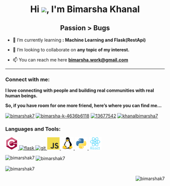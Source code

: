 <h1 align="center">Hi <img src="https://media.giphy.com/media/hvRJCLFzcasrR4ia7z/giphy.gif" width="25px">, I'm Bimarsha Khanal</h1>
<h2 align="center">Passion > Bugs</h2>

- 🌱 I’m currently learning **: Machine Learning and Flask(RestApi)**

- 👯 I’m looking to collaborate on **any topic of my interest.**

- 📫 You can reach me here **bimarsha.work@gmail.com**

___
<h3 align="left">Connect with me:</h3>
  
  **I love connecting with people and building real communities with real human beings.**

  **So, if you have room for one more friend, here’s where you can find me…**
<p align="left">
<a href="https://twitter.com/bimarshak7" target="blank"><img align="center" src="https://raw.githubusercontent.com/rahuldkjain/github-profile-readme-generator/master/src/images/icons/Social/twitter.svg" alt="bimarshak7" height="30" width="40" /></a>
<a href="https://linkedin.com/in/bimarsha-k-4636b6118" target="blank"><img align="center" src="https://raw.githubusercontent.com/rahuldkjain/github-profile-readme-generator/master/src/images/icons/Social/linked-in-alt.svg" alt="bimarsha-k-4636b6118" height="30" width="40" /></a>
<a href="https://stackoverflow.com/users/13677542" target="blank"><img align="center" src="https://raw.githubusercontent.com/rahuldkjain/github-profile-readme-generator/master/src/images/icons/Social/stack-overflow.svg" alt="13677542" height="30" width="40" /></a>
<a href="https://www.hackerrank.com/khanalbimarsha7" target="blank"><img align="center" src="https://raw.githubusercontent.com/rahuldkjain/github-profile-readme-generator/master/src/images/icons/Social/hackerrank.svg" alt="khanalbimarsha7" height="30" width="40" /></a>
</p>

<h3 align="left">Languages and Tools:</h3>
<p align="left"> <a href="https://www.w3schools.com/cpp/" target="_blank" rel="noreferrer"> <img src="https://raw.githubusercontent.com/devicons/devicon/master/icons/cplusplus/cplusplus-original.svg" alt="cplusplus" width="40" height="40"/> </a> <a href="https://flask.palletsprojects.com/" target="_blank" rel="noreferrer"> <img src="https://www.vectorlogo.zone/logos/pocoo_flask/pocoo_flask-icon.svg" alt="flask" width="40" height="40"/> </a> <a href="https://git-scm.com/" target="_blank" rel="noreferrer"> <img src="https://www.vectorlogo.zone/logos/git-scm/git-scm-icon.svg" alt="git" width="40" height="40"/> </a> <a href="https://developer.mozilla.org/en-US/docs/Web/JavaScript" target="_blank" rel="noreferrer"> <img src="https://raw.githubusercontent.com/devicons/devicon/master/icons/javascript/javascript-original.svg" alt="javascript" width="40" height="40"/> </a> <a href="https://www.linux.org/" target="_blank" rel="noreferrer"> <img src="https://raw.githubusercontent.com/devicons/devicon/master/icons/linux/linux-original.svg" alt="linux" width="40" height="40"/> </a> <a href="https://www.python.org" target="_blank" rel="noreferrer"> <img src="https://raw.githubusercontent.com/devicons/devicon/master/icons/python/python-original.svg" alt="python" width="40" height="40"/> </a> <a href="https://reactjs.org/" target="_blank" rel="noreferrer"> <img src="https://raw.githubusercontent.com/devicons/devicon/master/icons/react/react-original-wordmark.svg" alt="react" width="40" height="40"/> </a> </p>

<p><img align="left" src="https://github-readme-stats.vercel.app/api/top-langs?username=bimarshak7&show_icons=true&locale=en&layout=compact" alt="bimarshak7" /></p>

<p>&nbsp;<img align="center" src="https://github-readme-stats.vercel.app/api?username=bimarshak7&show_icons=true&locale=en" alt="bimarshak7" /></p>

<p><img align="center" src="https://github-readme-streak-stats.herokuapp.com/?user=bimarshak7&" alt="bimarshak7" /></p>
<p align="right"> <img src="https://komarev.com/ghpvc/?username=bimarshak7&label=Profile%20views&color=0e75b6&style=flat" alt="bimarshak7" /> </p>
